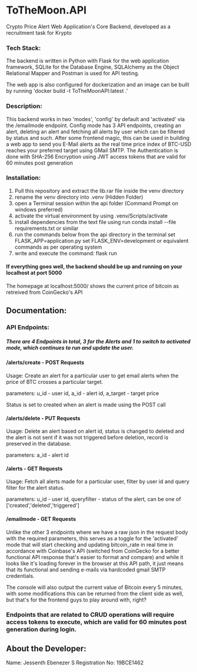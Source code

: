 # ToTheMoon.API
Crypto Price Alert Web Application's Core Backend, developed as a recruitment task for Krypto 

### Tech Stack:
The backend is written in Python with Flask for the web application framework, SQLite for the Database Engine, SQLAlchemy as the Object Relational Mapper and Postman is used for API testing.

The web app is also configured for dockerization and an image can be built by running 'docker build -t ToTheMoonAPI:latest .'

### Description:
This backend works in two 'modes', 'config' by default and 'activated' via the /emailmode endpoint. Config mode has 3 API endpoints, creating an alert, deleting an alert and fetching all alerts by user which can be filtered by status and such. After some frontend magic, this can be used in building a web app to send you E-Mail alerts as the real time price index of BTC-USD reaches your preferred target using GMail SMTP. The Authentication is done with SHA-256 Encryption using JWT access tokens that are valid for 60 minutes post generation

### Installation:
1. Pull this repository and extract the lib.rar file inside the venv directory
2. rename the venv directory into .venv (Hidden Folder)
3. open a Terminal session within the api folder (Command Prompt on windows preferred)
4. activate the virtual environment by using .venv/Scripts/activate
5. install dependencies from the text file using run conda install --file requirements.txt or similar
6. run the commands below from the api directory in the terminal
set FLASK_APP=application.py
set FLASK_ENV=development 
or equivalent commands as per operating system
7. write and execute the command: flask run
 
#### If everything goes well, the backend should be up and running on your localhost at port 5000

The homepage at localhost:5000/ shows the current price of bitcoin as retreived from CoinGecko's API 

## Documentation:

### API Endpoints:

##### There are 4 Endpoints in total, 3 for the Alerts and 1 to switch to activated mode, which continues to run and update the user.

#### /alerts/create - POST Requests

Usage: Create an alert for a particular user to get email alerts when the price of BTC crosses a particular target.

parameters: u_id - user id, a_id - alert id, a_target - target price

Status is set to created when an alert is made using the POST call

#### /alerts/delete - PUT Requests

Usage: Delete an alert based on alert id, status is changed to deleted and the alert is not sent if it was not triggered before deletion, record is preserved in the database.

parameters: a_id - alert id

#### /alerts - GET Requests

Usage: Fetch all alerts made for a particular user, filter by user id and query filter for the alert status.

parameters: u_id - user id, queryfilter - status of the alert, can be one of ['created','deleted','triggered']

#### /emailmode - GET Requests

Unlike the other 3 endpoints where we have a raw json in the request body with the required parameters, this serves as a toggle for the 'activated' mode that will start checking and updating bitcoin_rate in real time in accordance with Coinbase's API (switched from CoinGecko for a better functional API response that's easier to format and compare) and while it looks like it's loading forever in the browser at this API path, it just means that its functional and sending e-mails via hardcoded gmail SMTP credentials.

The console will also output the current value of Bitcoin every 5 minutes, with some modifications this can be returned from the client side as well, but that's for the frontend guys to play around with, right?

### Endpoints that are related to CRUD operations will require access tokens to execute, which are valid for 60 minutes post generation during login.

## About the Developer:

Name: Jessenth Ebenezer S
Registration No: 19BCE1462








